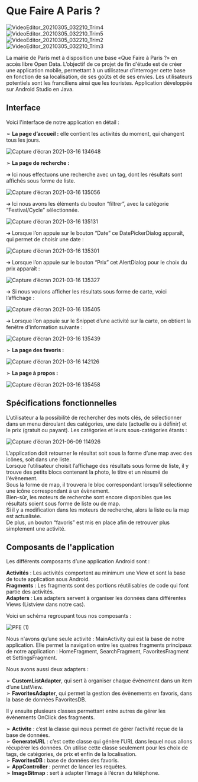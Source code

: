 # Que Faire A Paris ? 


![VideoEditor_20210305_032210_Trim4](https://user-images.githubusercontent.com/77643801/121487778-b9a75b00-c9d2-11eb-8d70-5fe229c9bddc.gif)
![VideoEditor_20210305_032210_Trim5](https://user-images.githubusercontent.com/77643801/121487672-9a103280-c9d2-11eb-9231-d487db5a8c4b.gif)
![VideoEditor_20210305_032210_Trim2](https://user-images.githubusercontent.com/77643801/121487866-ce83ee80-c9d2-11eb-8bcc-4e05b4ad9810.gif)
![VideoEditor_20210305_032210_Trim3](https://user-images.githubusercontent.com/77643801/121487897-d6dc2980-c9d2-11eb-9d02-1d3f1c760f71.gif)


La mairie de Paris met à disposition une base «Que Faire à Paris ?» en accès libre Open Data. 
L’objectif de ce projet de fin d'étude est de créer une application mobile, permettant à un utilisateur d’interroger cette base en fonction de sa localisation, de ses goûts et de ses envies.
Les utilisateurs potentiels sont les franciliens ainsi que les touristes. Application développée sur Android Studio en Java.

## Interface

Voici l'interface de notre application en détail :

➢ **La page d’accueil :** elle contient les activités du moment, qui changent tous les jours.

![Capture d’écran 2021-03-16 134648](https://user-images.githubusercontent.com/77643801/121334820-4e01b700-c91a-11eb-988d-8eef8a99f40f.png)

➢ **La page de recherche :**

  ➔ Ici nous effectuons une recherche avec un tag, dont les résultats sont affichés sous forme de liste.
  
  ![Capture d’écran 2021-03-16 135056](https://user-images.githubusercontent.com/77643801/121334847-55c15b80-c91a-11eb-8271-fc2788bb079e.png)

  ➔ Ici nous avons les éléments du bouton “filtrer”, avec la catégorie “Festival/Cycle” sélectionnée.
  
  ![Capture d’écran 2021-03-16 135131](https://user-images.githubusercontent.com/77643801/121334873-5bb73c80-c91a-11eb-8c73-398af8d06300.png)
  
  ➔ Lorsque l’on appuie sur le bouton “Date” ce DatePickerDialog apparaît, qui permet de choisir une date :
  
  ![Capture d’écran 2021-03-16 135301](https://user-images.githubusercontent.com/77643801/121334904-6245b400-c91a-11eb-8eaa-86da0c2f0bca.png)
  
  ➔ Lorsque l’on appuie sur le bouton “Prix” cet AlertDialog pour le choix du prix apparaît :
  
  ![Capture d’écran 2021-03-16 135327](https://user-images.githubusercontent.com/77643801/121334928-68d42b80-c91a-11eb-9db0-63c5df9303e0.png)
  
  ➔ Si nous voulons afficher les résultats sous forme de carte, voici l’affichage :
  
  ![Capture d’écran 2021-03-16 135405](https://user-images.githubusercontent.com/77643801/121334946-6eca0c80-c91a-11eb-9cf9-c29efd334845.png)
  
  ➔ Lorsque l’on appuie sur le Snippet d’une activité sur la carte, on obtient la fenêtre d'information suivante :
  
  ![Capture d’écran 2021-03-16 135439](https://user-images.githubusercontent.com/77643801/121334970-75f11a80-c91a-11eb-8005-20cc9a7c00b1.png)
  
 ➢ **La page des favoris :**
 
 ![Capture d’écran 2021-03-16 142126](https://user-images.githubusercontent.com/77643801/121335093-94571600-c91a-11eb-8fa9-dc5c73397f7a.png)

 ➢ **La page à propos :**
 
 ![Capture d’écran 2021-03-16 135458](https://user-images.githubusercontent.com/77643801/121335147-a042d800-c91a-11eb-82e9-baac384345da.png)
 
## Spécifications fonctionnelles

L’utilisateur a la possibilité de rechercher des mots clés, de sélectionner dans un menu déroulant des catégories, une date (actuelle ou à définir) et le prix (gratuit ou payant).
Les catégories et leurs sous-catégories étants :

![Capture d’écran 2021-06-09 114926](https://user-images.githubusercontent.com/77643801/121333150-d4b59480-c918-11eb-9f9c-c91a30126fc0.png)

L’application doit retourner le résultat soit sous la forme d’une map avec des icônes, soit dans une liste.\
Lorsque l’utilisateur choisit l’affichage des résultats sous forme de liste, il y trouve des petits blocs contenant la photo, le titre et un résumé de l'évènement.\
Sous la forme de map, il trouvera le bloc correspondant lorsqu’il sélectionne une icône correspondant à un évènement.\
Bien-sûr, les moteurs de recherche sont encore disponibles que les résultats soient sous forme de liste ou de map.\
Si il y a modification dans les moteurs de recherche, alors la liste ou la map est actualisée.\
De plus, un bouton “favoris” est mis en place afin de retrouver plus simplement une activité.

## Composants de l'application

Les différents composants d’une application Android sont :

**Activités** : Les activités comportent au minimum une View et sont la base de toute
application sous Android.\
**Fragments** : Les fragments sont des portions réutilisables de code qui font partie
des activités.\
**Adapters** : Les adapters servent à organiser les données dans différentes Views (Listview dans notre cas).

Voici un schéma regroupant tous nos composants :

![PFE (1)](https://user-images.githubusercontent.com/77643801/121333649-47267480-c919-11eb-84b6-815da2de0163.png)

Nous n'avons qu’une seule activité : MainActivity qui est la base de notre application. 
Elle permet la navigation entre les quatres fragments principaux de notre application : HomeFragment, SearchFragment, FavoritesFragment et SettingsFragment.

Nous avons aussi deux adapters :

➢ **CustomListAdapter**, qui sert à organiser chaque évènement dans un item d’une ListView.\
➢ **FavoritesAdapter**, qui permet la gestion des évènements en favoris, dans la base de données FavoritesDB.

Il y ensuite plusieurs classes permettant entre autres de gérer les événements OnClick des fragments.

➢ **Activite** : c’est la classe qui nous permet de gérer l’activité reçue de la base de données.\
➢ **GenerateURL** : c’est cette classe qui génère l’URL dans lequel nous allons récupérer les données. On utilise cette classe seulement pour les choix de tags, de catégories, de prix et enfin de la localisation.\
➢ **FavoritesDB** : base de données des favoris.\
➢ **AppController** : permet de lancer les requêtes.\
➢ **ImageBitmap** : sert à adapter l’image à l’écran du téléphone.





  
